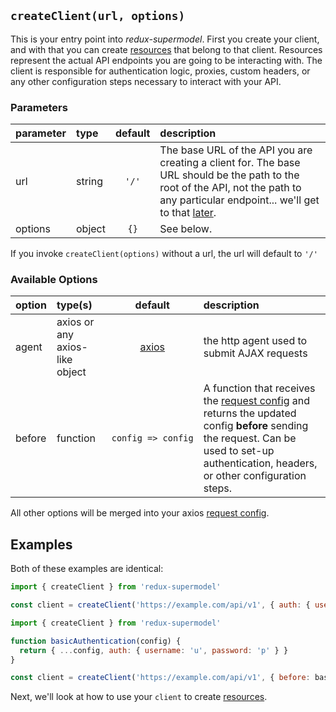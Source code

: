 ## `createClient(url, options)`

This is your entry point into *redux-supermodel*. First you create your client, and with that you can create [resources](resources.md) that belong to that client. Resources represent the actual API endpoints you are going to be interacting with. 
The client is responsible for authentication logic, proxies, custom headers, or any other configuration steps necessary to interact with your API.

### Parameters
|parameter|type|default|description|
| :--- | :--- | :---: |:--- |
|url|string|`'/'`|The base URL of the API you are creating a client for. The base URL should be the path to the root of the API, not the path to any particular endpoint... we'll get to that [later](resources.md).|
|options|object|`{}`|See below.|

If you invoke `createClient(options)` without a url, the url will default to `'/'`

### Available Options

|option|type(s)|default|description|
| :--- |:--- | :---: | :--- |
|agent |axios or any axios-like object|[axios](https://github.com/mzabriskie/axios)|the http agent used to submit AJAX requests|
|before|function|<code>config&nbsp;=>&nbsp;config</code>|A function that receives the [request config](https://github.com/mzabriskie/axios#request-config) and returns the updated config **before** sending the request. Can be used to set-up authentication, headers, or other configuration steps.|

All other options will be merged into your axios [request config](https://github.com/mzabriskie/axios#request-config).

## Examples

Both of these examples are identical:

```js
import { createClient } from 'redux-supermodel'

const client = createClient('https://example.com/api/v1', { auth: { username: 'u', password: 'p' } })
```

```js
import { createClient } from 'redux-supermodel'

function basicAuthentication(config) {
  return { ...config, auth: { username: 'u', password: 'p' } }
}

const client = createClient('https://example.com/api/v1', { before: basicAuthentication })
```

Next, we'll look at how to use your `client` to create [resources](resources.md).
